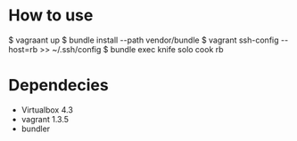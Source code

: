 # How to use

  $ vagraant up
  $ bundle install --path vendor/bundle
  $ vagrant ssh-config --host=rb >> ~/.ssh/config
  $ bundle exec knife solo cook rb

# Dependecies

- Virtualbox 4.3
- vagrant 1.3.5
- bundler
